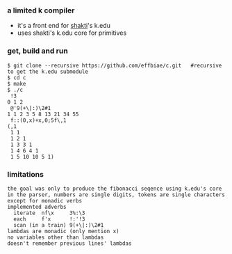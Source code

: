 ### a limited k compiler
- it's a front end for [shakti](https://shakti.com/)'s k.edu
- uses shakti's k.edu core for primitives
### get, build and run
```
$ git clone --recursive https://github.com/effbiae/c.git   #recursive to get the k.edu submodule
$ cd c
$ make
$ ./c
 !3
0 1 2
 @'9(+\|:)\2#1
1 1 2 3 5 8 13 21 34 55
 f::(0,x)+x,0;5f\,1
(,1
 1 1
 1 2 1
 1 3 3 1
 1 4 6 4 1
 1 5 10 10 5 1)
```
### limitations
```
the goal was only to produce the fibonacci seqence using k.edu's core
in the parser, numbers are single digits, tokens are single characters except for monadic verbs
implemented adverbs
  iterate  nf\x     3%:\3
  each     f'x      !:'!3
  scan (in a train) 9(+\|:)\2#1
lambdas are monadic (only mention x)
no variables other than lambdas
doesn't remember previous lines' lambdas
```
